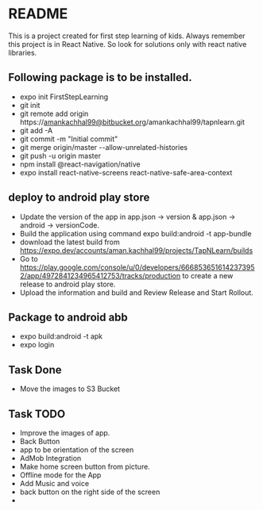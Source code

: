 # README #

This is a project created for first step learning of kids.
Always remember this project is in React Native. So look for solutions only with react native libraries.

## Following package is to be installed.
* expo init FirstStepLearning
* git init
* git remote add origin https://amankachhal99@bitbucket.org/amankachhal99/tapnlearn.git
* git add -A
* git commit -m "Initial commit"
* git merge origin/master --allow-unrelated-histories
* git push -u origin master
* npm install @react-navigation/native
* expo install react-native-screens react-native-safe-area-context

## deploy to android play store
* Update the version of the app in app.json -> version & app.json -> android -> versionCode.
* Build the application using command expo build:android -t app-bundle
* download the latest build from https://expo.dev/accounts/aman.kachhal99/projects/TapNLearn/builds
* Go to https://play.google.com/console/u/0/developers/6668536516142373952/app/4972841234965412753/tracks/production to create a new release to android play store.
* Upload the information and build and Review Release and Start Rollout.

## Package to android abb
* expo build:android -t apk
* expo login

## Task Done
* Move the images to S3 Bucket

## Task TODO
* Improve the images of app.
* Back Button
* app to be orientation of the screen
* AdMob Integration
* Make home screen button from picture.
* Offline mode for the App
* Add Music and voice
* back button on the right side of the screen
* 